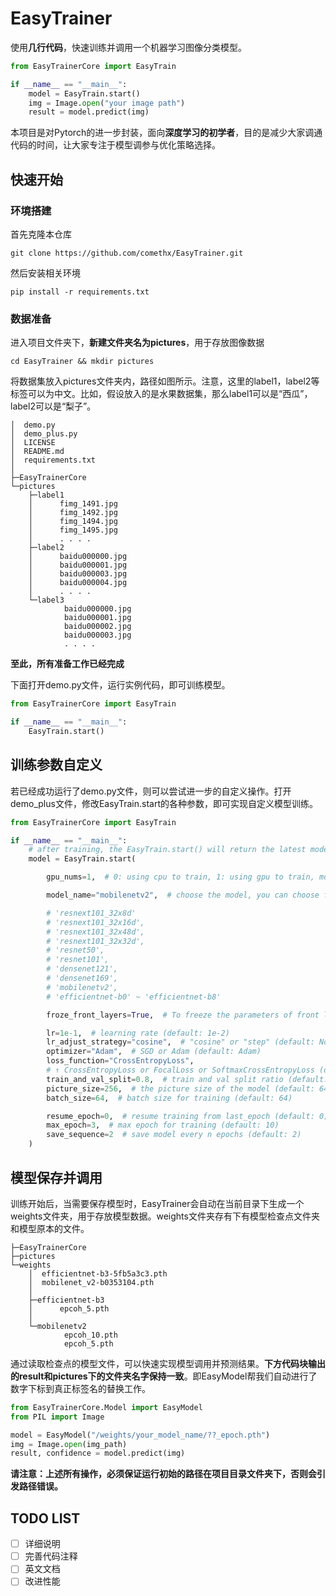 # EasyTrainer

使用**几行代码**，快速训练并调用一个机器学习图像分类模型。

```python
from EasyTrainerCore import EasyTrain

if __name__ == "__main__":
    model = EasyTrain.start()
    img = Image.open("your image path")
    result = model.predict(img)
```

本项目是对Pytorch的进一步封装，面向**深度学习的初学者**，目的是减少大家调通代码的时间，让大家专注于模型调参与优化策略选择。

## 快速开始

### 环境搭建

首先克隆本仓库

```
git clone https://github.com/comethx/EasyTrainer.git
```

然后安装相关环境

```
pip install -r requirements.txt
```

### 数据准备

进入项目文件夹下，**新建文件夹名为pictures**，用于存放图像数据

```shell
cd EasyTrainer && mkdir pictures
```

将数据集放入pictures文件夹内，路径如图所示。注意，这里的label1，label2等标签可以为中文。比如，假设放入的是水果数据集，那么label1可以是“西瓜”，label2可以是“梨子”。

```
│  demo.py
│  demo_plus.py
│  LICENSE
│  README.md
│  requirements.txt
│
├─EasyTrainerCore
└─pictures
    ├─label1
    │      fimg_1491.jpg
    │      fimg_1492.jpg
    │      fimg_1494.jpg
    │      fimg_1495.jpg
    │	   . . . .
    ├─label2
    │      baidu000000.jpg
    │      baidu000001.jpg
    │      baidu000003.jpg
    │      baidu000004.jpg
    │	   . . . .
    └─label3
            baidu000000.jpg
            baidu000001.jpg
            baidu000002.jpg
            baidu000003.jpg
 			. . . .
```

**至此，所有准备工作已经完成**

下面打开demo.py文件，运行实例代码，即可训练模型。

```python
from EasyTrainerCore import EasyTrain

if __name__ == "__main__":
    EasyTrain.start()
```

## 训练参数自定义

若已经成功运行了demo.py文件，则可以尝试进一步的自定义操作。打开demo_plus文件，修改EasyTrain.start的各种参数，即可实现自定义模型训练。

```python
from EasyTrainerCore import EasyTrain

if __name__ == "__main__":
    # after training, the EasyTrain.start() will return the latest model
    model = EasyTrain.start(

        gpu_nums=1,  # 0: using cpu to train, 1: using gpu to train, more than 1: using multi-gpu to train (default: 0)

        model_name="mobilenetv2",  # choose the model, you can choose from the list (default: efficientnet-b3)

        # 'resnext101_32x8d'
        # 'resnext101_32x16d',
        # 'resnext101_32x48d',
        # 'resnext101_32x32d',
        # 'resnet50',
        # 'resnet101',
        # 'densenet121',
        # 'densenet169',
        # 'mobilenetv2',
        # 'efficientnet-b0' ~ 'efficientnet-b8'

        froze_front_layers=True,  # To freeze the parameters of front layers (default: False)

        lr=1e-1,  # learning rate (default: 1e-2)
        lr_adjust_strategy="cosine",  # "cosine" or "step" (default: None)
        optimizer="Adam",  # SGD or Adam (default: Adam)
        loss_function="CrossEntropyLoss",
        # ↑ CrossEntropyLoss or FocalLoss or SoftmaxCrossEntropyLoss (default: CrossEntropyLoss)
        train_and_val_split=0.8,  # train and val split ratio (default: 0.8)
        picture_size=256,  # the picture size of the model (default: 64)
        batch_size=64,  # batch size for training (default: 64)

        resume_epoch=0,  # resume training from last_epoch (default: 0)
        max_epoch=3,  # max epoch for training (default: 10)
        save_sequence=2  # save model every n epochs (default: 2)
    )

```

## 模型保存并调用

训练开始后，当需要保存模型时，EasyTrainer会自动在当前目录下生成一个weights文件夹，用于存放模型数据。weights文件夹存有下有模型检查点文件夹和模型原本的文件。

```
├─EasyTrainerCore
├─pictures
└─weights
    │  efficientnet-b3-5fb5a3c3.pth
    │  mobilenet_v2-b0353104.pth
    │
    ├─efficientnet-b3
    │      epcoh_5.pth
    │
    └─mobilenetv2
            epcoh_10.pth
            epcoh_5.pth
```

通过读取检查点的模型文件，可以快速实现模型调用并预测结果。**下方代码块输出的result和pictures下的文件夹名字保持一致**。即EasyModel帮我们自动进行了数字下标到真正标签名的替换工作。

```python
from EasyTrainerCore.Model import EasyModel
from PIL import Image

model = EasyModel("/weights/your_model_name/??_epoch.pth")
img = Image.open(img_path)
result, confidence = model.predict(img)
```

**请注意：上述所有操作，必须保证运行初始的路径在项目目录文件夹下，否则会引发路径错误。**

## TODO LIST

- [ ] 详细说明
- [ ] 完善代码注释
- [ ] 英文文档
- [ ] 改进性能
